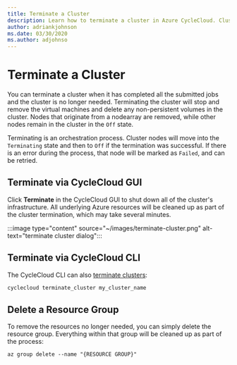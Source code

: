 ```yaml
---
title: Terminate a Cluster
description: Learn how to terminate a cluster in Azure CycleCloud. Cluster termination stops and removes the VMs and deletes non-persistent volumes.
author: adriankjohnson
ms.date: 03/30/2020
ms.author: adjohnso
---
```


# Terminate a Cluster

You can terminate a cluster when it has completed all the submitted jobs and the cluster is no longer needed. Terminating the cluster will stop and remove the virtual machines and delete any non­-persistent volumes in the cluster. Nodes that originate from a nodearray are removed, while other nodes remain in the cluster in the `Off` state.

Terminating is an orchestration process. Cluster nodes will move into the `Terminating` state and then to `Off` if the termination was successful. If there is an error during the process, that node will be marked as `Failed`, and can be retried.

## Terminate via CycleCloud GUI

Click **Terminate** in the CycleCloud GUI to shut down all of the cluster's infrastructure. All underlying Azure resources will be cleaned up as part of the cluster termination, which may take several minutes.

:::image type="content" source="~/images/terminate-cluster.png" alt-text="terminate cluster dialog":::

## Terminate via CycleCloud CLI

The CycleCloud CLI can also [terminate clusters](~/cli.md#cyclecloud-terminate_cluster):

```bash
cyclecloud terminate_cluster my_cluster_name
```

## Delete a Resource Group

To remove the resources no longer needed, you can simply delete the resource group. Everything within that group will be cleaned up as part of the process:

```azurecli-interactive
az group delete --name "{RESOURCE GROUP}"
```
